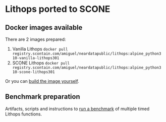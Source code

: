 # Lithops ported to SCONE

## Docker images available

There are 2 images prepared:
1. Vanilla Lithops `docker pull registry.scontain.com/amiguel/neardatapublic/lithops:alpine_python310-vanilla-lithops301`
2. SCONE Lithops `docker pull registry.scontain.com/amiguel/neardatapublic/lithops:alpine_python310-scone-lithops301`

Or you can [build the image yourself](./build_image "Image preparation").

## Benchmark preparation

Artifacts, scripts and instructions to [run a benchmark](./poc-benchmark "Lithops programs") of multiple timed Lithops functions.